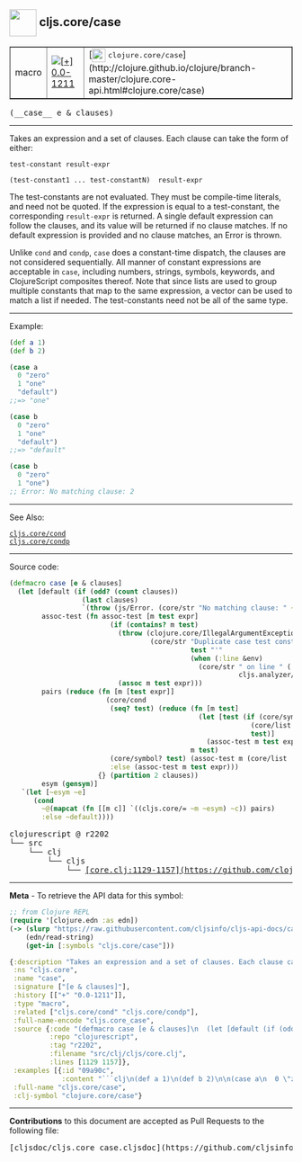 ## <img width="48px" valign="middle" src="http://i.imgur.com/Hi20huC.png"> cljs.core/case

 <table border="1">
<tr>

<td>macro</td>
<td><a href="https://github.com/cljsinfo/cljs-api-docs/tree/0.0-1211"><img valign="middle" alt="[+] 0.0-1211" src="https://img.shields.io/badge/+-0.0--1211-lightgrey.svg"></a> </td>
<td>
[<img height="24px" valign="middle" src="http://i.imgur.com/1GjPKvB.png"> <samp>clojure.core/case</samp>](http://clojure.github.io/clojure/branch-master/clojure.core-api.html#clojure.core/case)
</td>
</tr>
</table>

 <samp>
(__case__ e & clauses)<br>
</samp>

---

Takes an expression and a set of clauses. Each clause can take the form of
either:

`test-constant result-expr`

`(test-constant1 ... test-constantN)  result-expr`

The test-constants are not evaluated. They must be compile-time literals, and
need not be quoted. If the expression is equal to a test-constant, the
corresponding `result-expr` is returned. A single default expression can follow
the clauses, and its value will be returned if no clause matches. If no default
expression is provided and no clause matches, an Error is thrown.

Unlike `cond` and `condp`, `case` does a constant-time dispatch, the clauses are
not considered sequentially. All manner of constant expressions are acceptable
in `case`, including numbers, strings, symbols, keywords, and ClojureScript
composites thereof. Note that since lists are used to group multiple constants
that map to the same expression, a vector can be used to match a list if needed.
The test-constants need not be all of the same type.

---

Example:

```clj
(def a 1)
(def b 2)

(case a
  0 "zero"
  1 "one"
  "default")
;;=> "one"

(case b
  0 "zero"
  1 "one"
  "default")
;;=> "default"

(case b
  0 "zero"
  1 "one")
;; Error: No matching clause: 2
```

---

See Also:

[`cljs.core/cond`](cljs.core_cond.md)<br>
[`cljs.core/condp`](cljs.core_condp.md)<br>

---


Source code:

```clj
(defmacro case [e & clauses]
  (let [default (if (odd? (count clauses))
                  (last clauses)
                  `(throw (js/Error. (core/str "No matching clause: " ~e))))
        assoc-test (fn assoc-test [m test expr]
                         (if (contains? m test)
                           (throw (clojure.core/IllegalArgumentException.
                                   (core/str "Duplicate case test constant '"
                                             test "'"
                                             (when (:line &env)
                                               (core/str " on line " (:line &env) " "
                                                         cljs.analyzer/*cljs-file*)))))
                           (assoc m test expr)))
        pairs (reduce (fn [m [test expr]]
                        (core/cond
                         (seq? test) (reduce (fn [m test]
                                               (let [test (if (core/symbol? test)
                                                            (core/list 'quote test)
                                                            test)]
                                                 (assoc-test m test expr)))
                                             m test)
                         (core/symbol? test) (assoc-test m (core/list 'quote test) expr)
                         :else (assoc-test m test expr)))
                      {} (partition 2 clauses))
        esym (gensym)]
   `(let [~esym ~e]
      (cond
        ~@(mapcat (fn [[m c]] `((cljs.core/= ~m ~esym) ~c)) pairs)
        :else ~default))))
```

 <pre>
clojurescript @ r2202
└── src
    └── clj
        └── cljs
            └── <ins>[core.clj:1129-1157](https://github.com/clojure/clojurescript/blob/r2202/src/clj/cljs/core.clj#L1129-L1157)</ins>
</pre>


---

__Meta__ - To retrieve the API data for this symbol:

```clj
;; from Clojure REPL
(require '[clojure.edn :as edn])
(-> (slurp "https://raw.githubusercontent.com/cljsinfo/cljs-api-docs/catalog/cljs-api.edn")
    (edn/read-string)
    (get-in [:symbols "cljs.core/case"]))
```

```clj
{:description "Takes an expression and a set of clauses. Each clause can take the form of\neither:\n\n`test-constant result-expr`\n\n`(test-constant1 ... test-constantN)  result-expr`\n\nThe test-constants are not evaluated. They must be compile-time literals, and\nneed not be quoted. If the expression is equal to a test-constant, the\ncorresponding `result-expr` is returned. A single default expression can follow\nthe clauses, and its value will be returned if no clause matches. If no default\nexpression is provided and no clause matches, an Error is thrown.\n\nUnlike `cond` and `condp`, `case` does a constant-time dispatch, the clauses are\nnot considered sequentially. All manner of constant expressions are acceptable\nin `case`, including numbers, strings, symbols, keywords, and ClojureScript\ncomposites thereof. Note that since lists are used to group multiple constants\nthat map to the same expression, a vector can be used to match a list if needed.\nThe test-constants need not be all of the same type.",
 :ns "cljs.core",
 :name "case",
 :signature ["[e & clauses]"],
 :history [["+" "0.0-1211"]],
 :type "macro",
 :related ["cljs.core/cond" "cljs.core/condp"],
 :full-name-encode "cljs.core_case",
 :source {:code "(defmacro case [e & clauses]\n  (let [default (if (odd? (count clauses))\n                  (last clauses)\n                  `(throw (js/Error. (core/str \"No matching clause: \" ~e))))\n        assoc-test (fn assoc-test [m test expr]\n                         (if (contains? m test)\n                           (throw (clojure.core/IllegalArgumentException.\n                                   (core/str \"Duplicate case test constant '\"\n                                             test \"'\"\n                                             (when (:line &env)\n                                               (core/str \" on line \" (:line &env) \" \"\n                                                         cljs.analyzer/*cljs-file*)))))\n                           (assoc m test expr)))\n        pairs (reduce (fn [m [test expr]]\n                        (core/cond\n                         (seq? test) (reduce (fn [m test]\n                                               (let [test (if (core/symbol? test)\n                                                            (core/list 'quote test)\n                                                            test)]\n                                                 (assoc-test m test expr)))\n                                             m test)\n                         (core/symbol? test) (assoc-test m (core/list 'quote test) expr)\n                         :else (assoc-test m test expr)))\n                      {} (partition 2 clauses))\n        esym (gensym)]\n   `(let [~esym ~e]\n      (cond\n        ~@(mapcat (fn [[m c]] `((cljs.core/= ~m ~esym) ~c)) pairs)\n        :else ~default))))",
          :repo "clojurescript",
          :tag "r2202",
          :filename "src/clj/cljs/core.clj",
          :lines [1129 1157]},
 :examples [{:id "09a90c",
             :content "```clj\n(def a 1)\n(def b 2)\n\n(case a\n  0 \"zero\"\n  1 \"one\"\n  \"default\")\n;;=> \"one\"\n\n(case b\n  0 \"zero\"\n  1 \"one\"\n  \"default\")\n;;=> \"default\"\n\n(case b\n  0 \"zero\"\n  1 \"one\")\n;; Error: No matching clause: 2\n```"}],
 :full-name "cljs.core/case",
 :clj-symbol "clojure.core/case"}

```

---

__Contributions__ to this document are accepted as Pull Requests to the following file:

 <pre>
[cljsdoc/cljs.core_case.cljsdoc](https://github.com/cljsinfo/cljs-api-docs/blob/master/cljsdoc/cljs.core_case.cljsdoc)
</pre>

